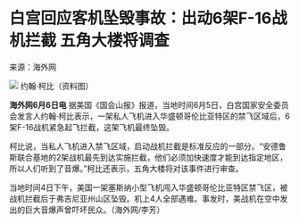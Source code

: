

# 白宫回应客机坠毁事故：出动6架F-16战机拦截 五角大楼将调查

来源：海外网

![](https://inews.gtimg.com/om_bt/O4XqlxBAA17fkJU93llDN4p2wWTDDj0neag9Z3UitGOwwAA/1000)
约翰·柯比（资料图）

**海外网6月6日电**
据美国《国会山报》报道，当地时间6月5日，白宫国家安全委员会发言人约翰·柯比表示，一架私人飞机进入华盛顿哥伦比亚特区的禁飞区域后，6架F-16战机紧急起飞拦截，这架飞机最终坠毁。

柯比说，当私人飞机进入禁飞区域，启动战机拦截是标准反应的一部分。“安德鲁斯联合基地的2架战机最先到达实施拦截，他们必须加快速度才能到达指定地区，所以人们听到了音爆。”柯比还表示，五角大楼将对该事件进行审查。

当地时间4日下午，美国一架塞斯纳小型飞机闯入华盛顿哥伦比亚特区禁飞区，被战机拦截后于弗吉尼亚州山区坠毁。机上4人全部遇难。事发时，美战机在空中发出的巨大音爆声曾吓坏民众。（海外网/李芳）


